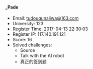 #### _Pade  

* Email: tudouqunaliwa@163.com  
* University: 123  
* Register Time: 2017-04-13 22:30:03  
* Register IP: 117.140.191.121  
* Score: 16  
* Solved challenges: 
  * Source  
  * Talk with the AI robot  
  * 真正的签到题  
